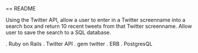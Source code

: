 == README

Using the Twitter API, allow a user to enter in a Twitter screenname into a search box and return 10 recent tweets from that Twitter screenname.  Allow user to save the search to a SQL database.

. Ruby on Rails
. Twitter API
. gem twitter
. ERB
. PostgresQL
